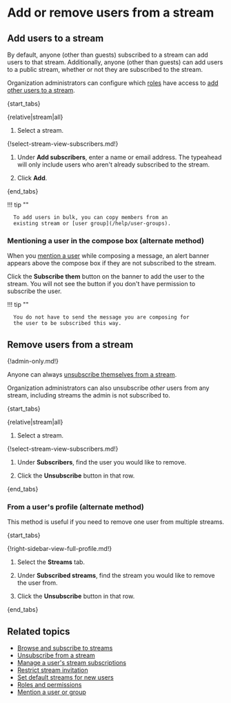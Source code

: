 # Add or remove users from a stream

## Add users to a stream

By default, anyone (other than guests) subscribed to a stream can add
users to that stream. Additionally, anyone (other than guests) can add
users to a public stream, whether or not they are subscribed to the
stream.

Organization administrators can configure which
[roles](/help/roles-and-permissions) have access to [add other users
to a stream][configure-invites].

{start_tabs}

{relative|stream|all}

1. Select a stream.

{!select-stream-view-subscribers.md!}

1. Under **Add subscribers**, enter a name or email address. The typeahead
   will only include users who aren't already subscribed to the stream.

1. Click **Add**.

{end_tabs}

!!! tip ""

      To add users in bulk, you can copy members from an
      existing stream or [user group](/help/user-groups).

### Mentioning a user in the compose box (alternate method)

When you [mention a user](/help/mention-a-user-or-group) while composing
a message, an alert banner appears above the compose box if they are not
subscribed to the stream.

Click the **Subscribe them** button on the banner to add the user to the
stream. You will not see the button if you don't have permission to
subscribe the user.

!!! tip ""

      You do not have to send the message you are composing for
      the user to be subscribed this way.

## Remove users from a stream

{!admin-only.md!}

Anyone can always [unsubscribe themselves from a stream](/help/unsubscribe-from-a-stream).

Organization administrators can also unsubscribe *other* users from any stream,
including streams the admin is not subscribed to.

{start_tabs}

{relative|stream|all}

1. Select a stream.

{!select-stream-view-subscribers.md!}

1. Under **Subscribers**, find the user you would like to remove.

1. Click the **Unsubscribe** button in that row.

{end_tabs}

[configure-invites]: /help/configure-who-can-invite-to-streams

### From a user's profile (alternate method)

This method is useful if you need to remove one user from multiple streams.

{start_tabs}

{!right-sidebar-view-full-profile.md!}

1. Select the **Streams** tab.

1. Under **Subscribed streams**, find the stream you would like
   to remove the user from.

1. Click the **Unsubscribe** button in that row.

{end_tabs}

## Related topics

* [Browse and subscribe to streams](/help/browse-and-subscribe-to-streams)
* [Unsubscribe from a stream](/help/unsubscribe-from-a-stream)
* [Manage a user's stream subscriptions](/help/manage-user-stream-subscriptions)
* [Restrict stream invitation](/help/configure-who-can-invite-to-streams)
* [Set default streams for new users](/help/set-default-streams-for-new-users)
* [Roles and permissions](/help/roles-and-permissions)
* [Mention a user or group](/help/mention-a-user-or-group)
